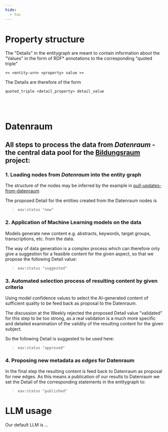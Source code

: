 ```yaml
---
hide:
  - toc
---
```

# Property structure

The "Details" in the entitygraph are meant to contain information about the "Values" in the form of RDF* annotations to the corresponding "quoted triple" 

``<< <entity-urn> <property> value >>``

The Details are therefore of the form

``quoted_triple <detail_property> detail_value``


<br/>
<br/>

# Datenraum

## All steps to process the data from *Datenraum* - the central data pool for the [Bildungsraum](https://www.meinbildungsraum.de) project:

### 1. Loading nodes from *Datenraum* into the entity graph

The structure of the nodes may be inferred by the example in
[pull-updates-from-datenraum](https://dev.azure.com/av360/Artificial%20-%20The%20Intelligents/_git/scripts_e365.pipelines?path=/dags/datenraum)

The proposed Detail for the entities created from the Datenraum nodes is
> `eav:status "new"`

### 2. Application of Machine Learning models on the data

Models generate new content e.g. abstracts, keywords, target groups, transcriptions, etc. from the data.

The way of data generation is a complex process which can therefore only give a suggestion for a feasible content for the given aspect, so that we propose the following Detail value:

> `eav:status "suggested"`

### 3. Automated selection process of resulting content by given criteria

Using model confidence values to select the AI-generated content of sufficient quality to be feed back as proposal to the Datenraum.

The discussion at the Weekly rejected the proposed Detail value "validated" for this step to be too strong, as a real validation is a much more specific and detailed examination of the validity of the resulting content for the given subject. 

So the following Detail is suggested to be used here:
> `eav:status "approved"`

### 4. Proposing new metadata as *edges* for Datenraum

In the final step the resulting content is feed back to Datenraum as proposal for new edges. As this means a publication of our results to Datenraum we set the Detail of the corresponding statements in the entitygraph to: 
> `eav:status "published"`

# LLM usage

Our default LLM is ...